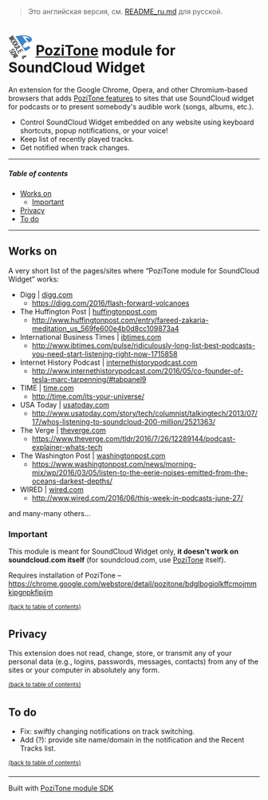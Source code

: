 > Это английская версия, см. [README_ru.md](README_ru.md) для русской.

<img src="/modules/com_soundcloud/img/pozitone-module-for-soundcloud-widget-icon-48.png" width="48" height="48" alt="PoziTone module for SoundCloud Widget" valign="bottom"> [PoziTone](https://pozitone.com) module for SoundCloud Widget
=======

An extension for the Google Chrome, Opera, and other Chromium-based browsers that adds [PoziTone features](https://github.com/PoziWorld/PoziTone/blob/develop/README_en.md#features) to sites that use SoundCloud widget for podcasts or to present somebody's audible work (songs, albums, etc.).

- Control SoundCloud Widget embedded on any website using keyboard shortcuts, popup notifications, or your voice!
- Keep list of recently played tracks.
- Get notified when track changes.

___

##### Table of contents

  * [Works on](#works-on)
    * [Important](#important)
  * [Privacy](#privacy)
  * [To do](#to-do)

___

Works on
--------

A very short list of the pages/sites where “PoziTone module for SoundCloud Widget” works:

* Digg | [digg.com](https://digg.com/)
  * https://digg.com/2016/flash-forward-volcanoes
* The Huffington Post | [huffingtonpost.com](http://www.huffingtonpost.com/)
  * http://www.huffingtonpost.com/entry/fareed-zakaria-meditation_us_569fe600e4b0d8cc109873a4
* International Business Times | [ibtimes.com](http://www.ibtimes.com/)
  * http://www.ibtimes.com/pulse/ridiculously-long-list-best-podcasts-you-need-start-listening-right-now-1715858
* Internet History Podcast | [internethistorypodcast.com](http://www.internethistorypodcast.com/)
  * http://www.internethistorypodcast.com/2016/05/co-founder-of-tesla-marc-tarpenning/#tabpanel9
* TIME | [time.com](http://time.com/)
  * http://time.com/its-your-universe/
* USA Today | [usatoday.com](http://www.usatoday.com/)
  * http://www.usatoday.com/story/tech/columnist/talkingtech/2013/07/17/whos-listening-to-soundcloud-200-million/2521363/
* The Verge | [theverge.com](http://www.theverge.com/)
  * https://www.theverge.com/tldr/2016/7/26/12289144/podcast-explainer-whats-tech
* The Washington Post | [washingtonpost.com](https://www.washingtonpost.com/)
  * https://www.washingtonpost.com/news/morning-mix/wp/2016/03/05/listen-to-the-eerie-noises-emitted-from-the-oceans-darkest-depths/
* WIRED | [wired.com](http://www.theverge.com/)
  * http://www.wired.com/2016/06/this-week-in-podcasts-june-27/

and many-many others...


### Important

This module is meant for SoundCloud Widget only, **it doesn't work on soundcloud.com itself** (for soundcloud.com, use [PoziTone](https://pozitone.com) itself).

Requires installation of PoziTone – https://chrome.google.com/webstore/detail/pozitone/bdglbogiolkffcmojmmkipgnpkfipijm

<sup>[(back to table of contents)](#table-of-contents)</sup>


Privacy
--------

This extension does not read, change, store, or transmit any of your personal data (e.g., logins, passwords, messages, contacts) from any of the sites or your computer in absolutely any form.

<sup>[(back to table of contents)](#table-of-contents)</sup>


To do
--------

* Fix: swiftly changing notifications on track switching.
* Add (?): provide site name/domain in the notification and the Recent Tracks list.

<sup>[(back to table of contents)](#table-of-contents)</sup>

---

Built with [PoziTone module SDK](https://github.com/PoziWorld/PoziTone-module-SDK)

